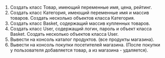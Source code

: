1. Создать класс Товар, имеющий переменные имя, цена, рейтинг.
2. Создать класс Категория, имеющий переменные имя и массив товаров. Создать несколько объектов класса Категория.
3. Создать класс Basket, содержащий массив купленных товаров.
4. Создать класс User, содержащий логин, пароль и объект класса Basket. Создать несколько объектов класса User.
5. Вывести на консоль каталог продуктов. (все продукты магазина).
6. Вывести на консоль покупки посетителей магазина. (После покупки у пользователя добавляется товар, а из магазина - удаляется).